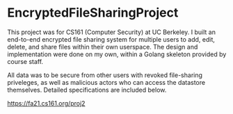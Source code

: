 # EncryptedFileSharingProject
This project was for CS161 (Computer Security) at UC Berkeley. I built an end-to-end encrypted file sharing system for multiple users to add, edit, delete, and share files within their own userspace. The design and implementation were done on my own, within a Golang skeleton provided by course staff.

All data was to be secure from other users with revoked file-sharing priveleges, as well as malicious actors who can access the datastore themselves. Detailed specifications are included below.

https://fa21.cs161.org/proj2

